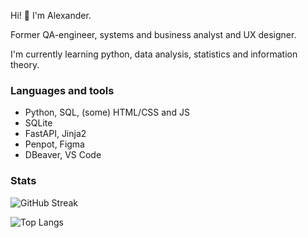 Hi! 👋 I'm Alexander.

<!--
**alexanderniki/alexanderniki** is a ✨ _special_ ✨ repository because its `README.md` (this file) appears on your GitHub profile.

Here are some ideas to get you started:

- 🔭 I’m currently working on ...
- 🌱 I’m currently learning ...
- 👯 I’m looking to collaborate on ...
- 🤔 I’m looking for help with ...
- 💬 Ask me about ...
- 📫 How to reach me: ...
- 😄 Pronouns: ...
- ⚡ Fun fact: ...
-->

Former QA-engineer, systems and business analyst and UX designer.

<!-- I'm currently working as a developer and CTO on [gdevolna.surf](http://gdevolna.surf) project - a collection of surfing-related information (spots, schools, workshops and so on).-->

I'm currently learning python, data analysis, statistics and information theory.

### Languages and tools

- Python, SQL, (some) HTML/CSS and JS
- SQLite
- FastAPI, Jinja2
- Penpot, Figma
- DBeaver, VS Code

### Stats
![GitHub Streak](http://github-readme-streak-stats.herokuapp.com?user=alexanderniki)

![Top Langs](https://github-readme-stats.vercel.app/api/top-langs/?username=alexanderniki)
